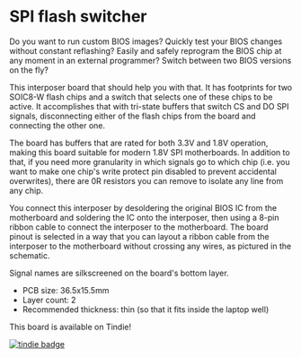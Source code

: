 # SPI flash switcher


Do you want to run custom BIOS images? Quickly test your BIOS changes without constant reflashing?
Easily and safely reprogram the BIOS chip at any moment in an external programmer? Switch between two BIOS versions on the fly?

This interposer board that should help you with that. It has footprints for two SOIC8-W flash chips
and a switch that selects one of these chips to be active. It accomplishes that with tri-state buffers
that switch CS and DO SPI signals, disconnecting either of the flash chips from the board and connecting the other one.

The board has buffers that are rated for both 3.3V and 1.8V operation, making this board suitable
for modern 1.8V SPI motherboards. In addition to that, if you need more granularity in which signals
go to which chip (i.e. you want to make one chip's write protect pin disabled to prevent accidental overwrites), 
there are 0R resistors you can remove to isolate any line from any chip.

You connect this interposer by desoldering the original BIOS IC from the motherboard and soldering the IC onto the interposer, 
then using a 8-pin ribbon cable to connect the interposer to the motherboard. The board pinout is selected
in a way that you can layout a ribbon cable from the interposer to the motherboard without crossing any wires, as pictured
in the schematic.


Signal names are silkscreened on the board's bottom layer.

- PCB size: 36.5x15.5mm
- Layer count: 2
- Recommended thickness: thin (so that it fits inside the laptop well)

This board is available on Tindie!

[![tindie badge](https://d2ss6ovg47m0r5.cloudfront.net/badges/tindie-smalls.png)](https://www.tindie.com/products/25400/?ref=offsite_badges&utm_source=sellers_CRImier&utm_medium=badges&utm_campaign=badge_small)
